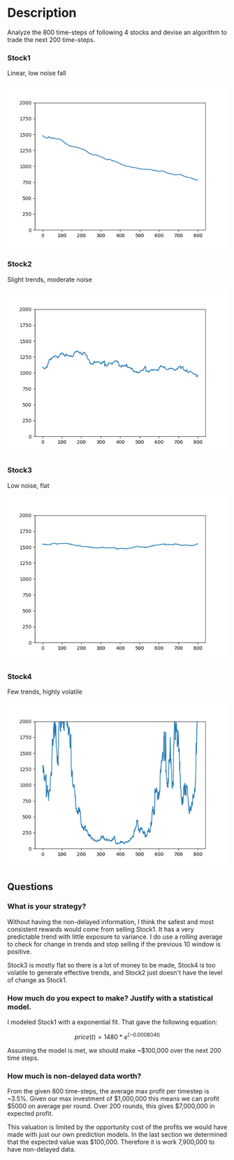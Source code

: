 # Description
Analyze the 800 time-steps of following 4 stocks and devise an algorithm to trade the next 200 time-steps.
### Stock1
Linear, low noise fall

![Img of Stock1 price in same data](/mid_frequency/stock_imgs/Stock1.png "Stock1 valuation")

### Stock2
Slight trends, moderate noise

![Img of Stock2 price in same data](/mid_frequency/stock_imgs/Stock2.png "Stock2 valuation")

### Stock3
Low noise, flat

![Img of Stock3 price in same data](/mid_frequency/stock_imgs/Stock3.png "Stock3 valuation")

### Stock4
Few trends, highly volatile

![Img of Stock4 price in same data](/mid_frequency/stock_imgs/Stock4.png "Stock4 valuation")

## Questions

### What is your strategy? 
Without having the non-delayed information, I think the safest and most consistent rewards would come from selling Stock1.
It has a very predictable trend with little exposure to variance. I do use a rolling average to check for change in trends and stop selling if the previous 10 window is positive.

Stock3 is mostly flat so there is a lot of money to be made, Stock4 is too volatile to generate effective trends, and Stock2 just doesn't have the level of change as Stock1.
### How much do you expect to make? Justify with a statistical model.
I modeled Stock1 with a exponential fit. That gave the following equation:

```math
 price(t) = 1480 * e^(-0.000804t)
```

Assuming the model is met, we should make ~$100,000 over the next 200 time steps.


### How much is non-delayed data worth?
From the given 800 time-steps, the average max profit per timestep is ~3.5%. 
Given our max investment of $1,000,000 this means we can profit $5000 on average per round.
Over 200 rounds, this gives $7,000,000 in expected profit.

This valuation is limited by the opportunity cost of the profits we would have made with just our own prediction models. 
In the last section we determined that the expected value was $100,000. Therefore it is work 7,900,000 to have non-delayed data.
